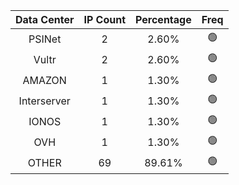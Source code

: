 | Data Center | IP Count | Percentage | Freq |
|:------------:|:--------:|:-----------:|:-----:|
| PSINet | 2 | 2.60% | 🟢 |
| Vultr | 2 | 2.60% | 🟢 |
| AMAZON | 1 | 1.30% | 🟢 |
| Interserver | 1 | 1.30% | 🟢 |
| IONOS | 1 | 1.30% | 🟢 |
| OVH | 1 | 1.30% | 🟢 |
| OTHER | 69 | 89.61% | 🟢 |